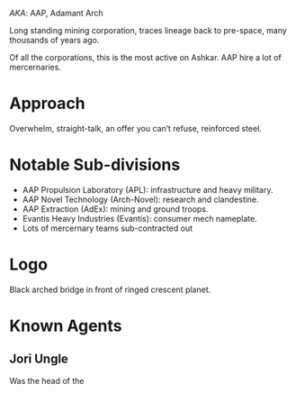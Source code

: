 *AKA*: AAP, Adamant Arch

Long standing mining corporation, traces lineage back to pre-space, many thousands of years ago.

Of all the corporations, this is the most active on Ashkar. AAP hire a lot of mercernaries.
 
# Approach
Overwhelm, straight-talk, an offer you can’t refuse, reinforced steel.
    
# Notable Sub-divisions
- AAP Propulsion Laboratory (APL): infrastructure and heavy military.
- AAP Novel Technology (Arch-Novel): research and clandestine.
- AAP Extraction (AdEx): mining and ground troops.
- Evantis Heavy Industries (Evantis): consumer mech nameplate.
- Lots of mercernary teams sub-contracted out

# Logo
Black arched bridge in front of ringed crescent planet.

# Known Agents

## Jori Ungle
Was the head of the 